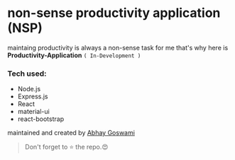 # non-sense productivity application (NSP)

maintaing productivity is always a non-sense task for me that's why here is **Productivity-Application** `( In-Development )`

### Tech used:

- Node.js
- Express.js
- React
- material-ui
- react-bootstrap

maintained and created by [Abhay Goswami](https://abgoswami.me)

> Don't forget to ⭐ the repo.😍

